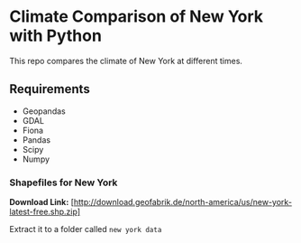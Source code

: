 # Climate Comparison of New York with Python
This repo compares the climate of New York at different times.

## Requirements

* Geopandas
* GDAL
* Fiona
* Pandas
* Scipy
* Numpy

### Shapefiles for New York 
**Download Link:** [http://download.geofabrik.de/north-america/us/new-york-latest-free.shp.zip]

Extract it to a folder called `new york data`
